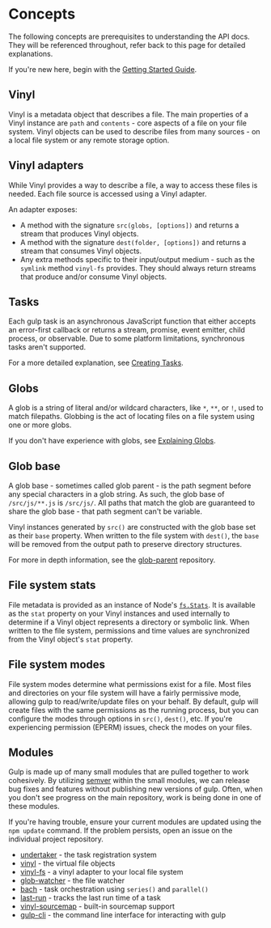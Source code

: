 # Concepts

The following concepts are prerequisites to understanding the API docs. They will be referenced throughout, refer back to this page for detailed explanations.

If you're new here, begin with the [Getting Started Guide](/getting-started/quick-start).

## Vinyl

Vinyl is a metadata object that describes a file. The main properties of a Vinyl instance are `path` and `contents` - core aspects of a file on your file system. Vinyl objects can be used to describe files from many sources - on a local file system or any remote storage option.

## Vinyl adapters

While Vinyl provides a way to describe a file, a way to access these files is needed. Each file source is accessed using a Vinyl adapter.

An adapter exposes:

- A method with the signature `src(globs, [options])` and returns a stream that produces Vinyl objects.
- A method with the signature `dest(folder, [options])` and returns a stream that consumes Vinyl objects.
- Any extra methods specific to their input/output medium - such as the `symlink` method `vinyl-fs` provides. They should always return streams that produce and/or consume Vinyl objects.

## Tasks

Each gulp task is an asynchronous JavaScript function that either accepts an error-first callback or returns a stream, promise, event emitter, child process, or observable. Due to some platform limitations, synchronous tasks aren't supported.

For a more detailed explanation, see [Creating Tasks](/getting-started/creating-tasks).

## Globs

A glob is a string of literal and/or wildcard characters, like `*`, `**`, or `!`, used to match filepaths. Globbing is the act of locating files on a file system using one or more globs.

If you don't have experience with globs, see [Explaining Globs](/getting-started/explaining-globs).

## Glob base

A glob base - sometimes called glob parent - is the path segment before any special characters in a glob string. As such, the glob base of `/src/js/**.js` is `/src/js/`. All paths that match the glob are guaranteed to share the glob base - that path segment can't be variable.

Vinyl instances generated by `src()` are constructed with the glob base set as their `base` property. When written to the file system with `dest()`, the `base` will be removed from the output path to preserve directory structures.

For more in depth information, see the [glob-parent][glob-parent-external] repository.

## File system stats

File metadata is provided as an instance of Node's [`fs.Stats`][fs-stats-external]. It is available as the `stat` property on your Vinyl instances and used internally to determine if a Vinyl object represents a directory or symbolic link. When written to the file system, permissions and time values are synchronized from the Vinyl object's `stat` property.

## File system modes

File system modes determine what permissions exist for a file. Most files and directories on your file system will have a fairly permissive mode, allowing gulp to read/write/update files on your behalf. By default, gulp will create files with the same permissions as the running process, but you can configure the modes through options in `src()`, `dest()`, etc. If you're experiencing permission (EPERM) issues, check the modes on your files.

## Modules

Gulp is made up of many small modules that are pulled together to work cohesively. By utilizing [semver][semver-external] within the small modules, we can release bug fixes and features without publishing new versions of gulp. Often, when you don't see progress on the main repository, work is being done in one of these modules.

If you're having trouble, ensure your current modules are updated using the `npm update` command. If the problem persists, open an issue on the individual project repository.

- [undertaker][undertaker-external] - the task registration system
- [vinyl][vinyl-external] - the virtual file objects
- [vinyl-fs][vinyl-fs-external] - a vinyl adapter to your local file system
- [glob-watcher][glob-watcher-external] - the file watcher
- [bach][bach-external] - task orchestration using `series()` and `parallel()`
- [last-run][last-run-external] - tracks the last run time of a task
- [vinyl-sourcemap][vinyl-sourcemap-external] - built-in sourcemap support
- [gulp-cli][gulp-cli-external] - the command line interface for interacting with gulp

[undertaker-external]: https://github.com/gulpjs/undertaker
[vinyl-external]: https://github.com/gulpjs/vinyl
[vinyl-fs-external]: https://github.com/gulpjs/vinyl-fs
[glob-watcher-external]: https://github.com/gulpjs/glob-watcher
[bach-external]: https://github.com/gulpjs/bach
[last-run-external]: https://github.com/gulpjs/last-run
[vinyl-sourcemap-external]: https://github.com/gulpjs/vinyl-sourcemap
[gulp-cli-external]: https://github.com/gulpjs/gulp-cli
[semver-external]: https://semver.org
[fs-stats-external]: https://nodejs.org/api/fs.html#fs_class_fs_stats
[glob-parent-external]: https://github.com/es128/glob-parent
